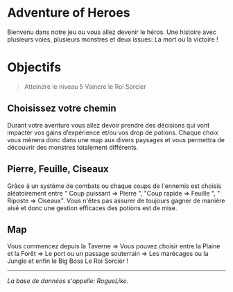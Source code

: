 # Adventure of Heroes

Bienvenu dans notre jeu ou vous allez devenir le héros. Une histoire avec plusieurs voies, plusieurs monstres et deux issues: La mort ou la victoire !

# Objectifs
> Atteindre le niveau 5
> Vaincre le Roi Sorcier

## Choisissez votre chemin
Durant votre aventure vous allez devoir prendre des décisions qui vont impacter vos gains d’expérience et/ou vos drop de potions. Chaque choix vous mènera donc dans une map aux divers paysages et vous permettra de découvrir des monstres totalement différents. 

## Pierre, Feuille, Ciseaux
Grâce à un système de combats  ou chaque coups de l'ennemis est choisis aléatoirement entre " Coup puissant => Pierre ", "Coup rapide => Feuille ", " Riposte => Ciseaux". 
Vous n'êtes pas assurer de toujours gagner de manière aisé et donc une gestion efficaces des potions est de mise. 

## Map
Vous commencez depuis la Taverne => Vous pouvez choisir entre la Plaine et la Forêt => Le port ou un passage souterrain => Les marécages ou  la Jungle et enfin le Big Boss Le Roi Sorcier !

---
  *La base de données s'appelle: RogueLike.*
